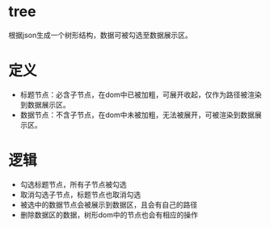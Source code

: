 # tree

根据json生成一个树形结构，数据可被勾选至数据展示区。

# 定义

- 标题节点：必含子节点，在dom中已被加粗，可展开收起，仅作为路径被渲染到数据展示区。
- 数据节点：不含子节点，在dom中未被加粗，无法被展开，可被渲染到数据展示区。

# 逻辑

- 勾选标题节点，所有子节点被勾选
- 取消勾选子节点，标题节点也取消勾选
- 被选中的数据节点会被展示到数据区，且会有自己的路径
- 删除数据区的数据，树形dom中的节点也会有相应的操作